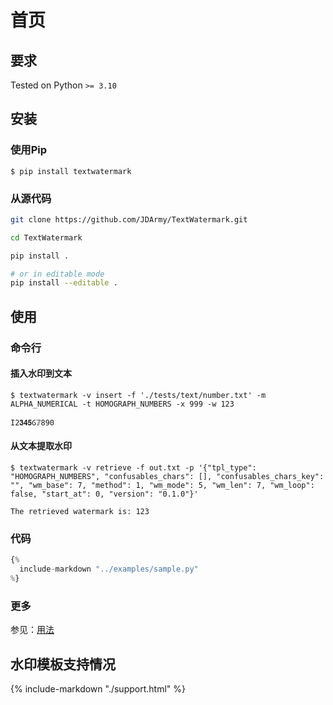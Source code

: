 # 首页

## 要求

Tested on Python `>= 3.10`

## 安装

### 使用Pip

`$ pip install textwatermark`

### 从源代码

```bash
git clone https://github.com/JDArmy/TextWatermark.git

cd TextWatermark

pip install .

# or in editable mode
pip install --editable .
```

## 使用

### 命令行

#### 插入水印到文本

```session
$ textwatermark -v insert -f './tests/text/number.txt' -m ALPHA_NUMERICAL -t HOMOGRAPH_NUMBERS -x 999 -w 123

Ӏ2𝟑𝟒𝟓Ⳓ𝟟890
```

#### 从文本提取水印

```session
$ textwatermark -v retrieve -f out.txt -p '{"tpl_type": "HOMOGRAPH_NUMBERS", "confusables_chars": [], "confusables_chars_key": "", "wm_base": 7, "method": 1, "wm_mode": 5, "wm_len": 7, "wm_loop": false, "start_at": 0, "version": "0.1.0"}'

The retrieved watermark is: 123
```

### 代码

```py
{%
  include-markdown "../examples/sample.py"
%}
```

### 更多

参见：[用法](https://textwatermark.jd.army/usage/)

## 水印模板支持情况

{%
  include-markdown "./support.html"
%}

